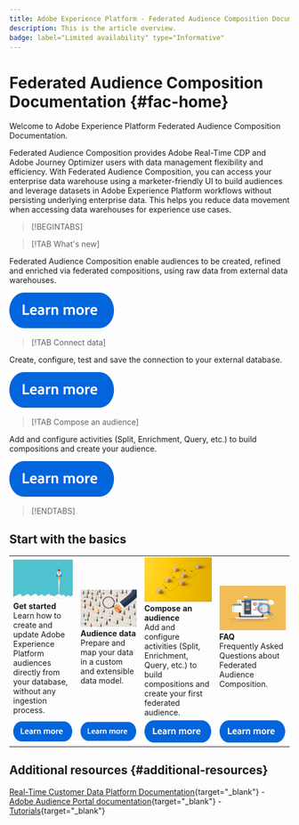```yaml
---
title: Adobe Experience Platform - Federated Audience Composition Documentation Home Page
description: This is the article overview.
badge: label="Limited availability" type="Informative"
---
```


# Federated Audience Composition Documentation  {#fac-home}

Welcome to Adobe Experience Platform Federated Audience Composition Documentation.

Federated Audience Composition provides Adobe Real-Time CDP and Adobe Journey Optimizer users with data management flexibility and efficiency. With Federated Audience Composition, you can access your enterprise data warehouse using a marketer-friendly UI to build audiences and leverage datasets in Adobe Experience Platform workflows without persisting underlying enterprise data. This helps you reduce data movement when accessing data warehouses for experience use cases.

>[!BEGINTABS]

>[!TAB What's new] 

Federated Audience Composition enable audiences to be created, refined and enriched via federated compositions, using raw data from external data warehouses.

[![image](assets/learn-more-button.svg)](start/release-notes.md)

>[!TAB Connect data]

Create, configure, test and save the connection to your external database.

[![image](assets/learn-more-button.svg)](connections/federated-db.md)

>[!TAB Compose an audience]

Add and configure activities (Split, Enrichment, Query, etc.) to build compositions and create your audience.

[![image](assets/learn-more-button.svg)](compositions/gs-compositions.md)

>[!ENDTABS]

## Start with the basics

<table style="table-layout:fixed">
  <tr style="border: 0;">
    <td>
    <a href="start/get-started.md"><img src="assets/do-not-localize/start-quick.png"></a>
    <div><strong>Get started</strong><br/>Learn how to create and update Adobe Experience Platform audiences directly from your database, without any ingestion process.
    </div>
    </td>
    <td>
    <a href="data-management/gs-models.md"><img src="assets/do-not-localize/start-profiles.png"></a>
    <div><strong>Audience data</strong><br/>Prepare and map your data in a custom and extensible data model.
    </div>
    </td>
    <td>
    <a href="compositions/gs-compositions.md"><img src="assets/do-not-localize/start-journey.jpeg"></a>
    <div><strong>Compose an audience</strong><br/>Add and configure activities (Split, Enrichment, Query, etc.) to build compositions and create your first federated audience.
    </div>
    </td>
    <td>
    <a href="start/get-started.md#frequently-asked-questions-faq"><img src="assets/do-not-localize/start-faq.png"></a>
    <div><strong>FAQ</strong><br/>Frequently Asked Questions about Federated Audience Composition.</div>
    </td>
  </tr>
  <tr style="border: 0;">
    <td><a href="start/get-started.md"><img src="assets/learn-more-button.svg"></a></td>
    <td><a href="data-management/gs-models.md"><img src="assets/learn-more-button.svg"></a></td>
    <td><a href="compositions/gs-compositions.md"><img src="assets/learn-more-button.svg"></a></td>
    <td><a href="start/get-started.md#frequently-asked-questions-faq"><img src="assets/learn-more-button.svg"></a></td>
    </tr>
</table>


## Additional resources  {#additional-resources}

[Real-Time Customer Data Platform Documentation](https://experienceleague.adobe.com/en/docs/experience-platform/rtcdp/home){target="_blank"} - [Adobe Audience Portal documentation](https://experienceleague.adobe.com/en/docs/experience-platform/segmentation/ui/audience-dashboard){target="_blank"} - [Tutorials](https://experienceleague.adobe.com/en/docs/platform-learn/tutorials/audiences/introduction-to-audience-portal-and-composition){target="_blank"} 


